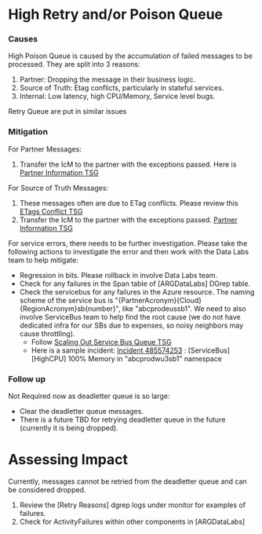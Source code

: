 # High Retry and/or Poison Queue

### Causes

High Poison Queue is caused by the accumulation of failed messages to be processed. They are split into 3 reasons:
1. Partner: Dropping the message in their business logic.
2. Source of Truth: Etag conflicts, particularly in stateful services.
3. Internal: Low latency, high CPU/Memory, Service level bugs.

Retry Queue are put in similar issues

### Mitigation
For Partner Messages:
1. Transfer the IcM to the partner with the exceptions passed. Here is [Partner Information TSG](https://eng.ms/docs/cloud-ai-platform/azure-core/azure-management-and-platforms/control-plane-bburns/fleet-inventory/arb-product-docs/overview/arb-domains)

For Source of Truth Messages:
1. These messages often are due to ETag conflicts. Please review this [ETags Conflict TSG](./ETagConflicts.md)
2. Transfer the IcM to the partner with the exceptions passed. [Partner Information TSG](https://eng.ms/docs/cloud-ai-platform/azure-core/azure-management-and-platforms/control-plane-bburns/fleet-inventory/arb-product-docs/overview/arb-domains)

For service errors, there needs to be further investigation. Please take the following actions to investigate the error and then work with the Data Labs team to help mitigate:
- Regression in bits. Please rollback in involve Data Labs team.
- Check for any failures in the Span table of [ARGDataLabs] DGrep table.
- Check the servicebus for any failures in the Azure resource. The naming scheme of the service bus is "{PartnerAcronym}{Cloud}{RegionAcronym}sb{number}", like "abcprodeussb1". We need to also involve ServiceBus team to help find the root cause (we do not have dedicated infra for our SBs due to expenses, so noisy neighbors may cause throttling).
    - Follow [Scaling Out Service Bus Queue TSG](../operations/ScalingOutServiceBusQueue.md)
    - Here is a sample incident: [Incident 485574253](https://icmcdn.akamaized.net/imp/v3/incidents/details/485574253/home) : [ServiceBus] [HighCPU] 100% Memory in "abcprodwu3sb1" namespace

### Follow up
Not Required now as deadletter queue is so large:
- Clear the deadletter queue messages.
- There is a future TBD for retrying deadletter queue in the future (currently it is being dropped).

# Assessing Impact
Currently, messages cannot be retried from the deadletter queue and can be considered dropped.
1. Review the [Retry Reasons] dgrep logs under monitor for examples of failures.
2. Check for ActivityFailures within other components in [ARGDataLabs]
